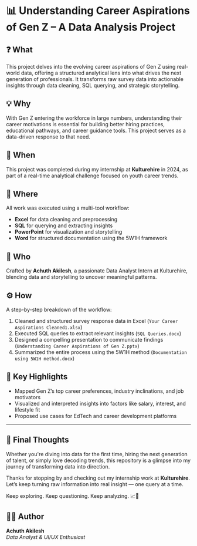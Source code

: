 # 📊 Understanding Career Aspirations of Gen Z – A Data Analysis Project

## ❓ What
This project delves into the evolving career aspirations of Gen Z using real-world data, offering a structured analytical lens into what drives the next generation of professionals. It transforms raw survey data into actionable insights through data cleaning, SQL querying, and strategic storytelling.

## 💡 Why
With Gen Z entering the workforce in large numbers, understanding their career motivations is essential for building better hiring practices, educational pathways, and career guidance tools. This project serves as a data-driven response to that need.

## 📅 When
This project was completed during my internship at **Kulturehire** in 2024, as part of a real-time analytical challenge focused on youth career trends.

## 📍 Where
All work was executed using a multi-tool workflow:
- **Excel** for data cleaning and preprocessing
- **SQL** for querying and extracting insights
- **PowerPoint** for visualization and storytelling
- **Word** for structured documentation using the 5W1H framework

## 👤 Who
Crafted by **Achuth Akilesh**, a passionate Data Analyst Intern at Kulturehire, blending data and storytelling to uncover meaningful patterns.

## ⚙️ How
A step-by-step breakdown of the workflow:
1. Cleaned and structured survey response data in Excel (`Your Career Aspirations Cleaned1.xlsx`)
2. Executed SQL queries to extract relevant insights (`SQL Queries.docx`)
3. Designed a compelling presentation to communicate findings (`Understanding Career Aspirations of Gen Z.pptx`)
4. Summarized the entire process using the 5W1H method (`Documentation using 5W1H method.docx`)


## 🚀 Key Highlights
- Mapped Gen Z’s top career preferences, industry inclinations, and job motivators
- Visualized and interpreted insights into factors like salary, interest, and lifestyle fit
- Proposed use cases for EdTech and career development platforms

---

## 👋 Final Thoughts

Whether you're diving into data for the first time, hiring the next generation of talent, or simply love decoding trends, this repository is a glimpse into my journey of transforming data into direction.

Thanks for stopping by and checking out my internship work at **Kulturehire**. Let’s keep turning raw information into real insight — one query at a time.

Keep exploring. Keep questioning. Keep analyzing. 📈🔎

## 👨‍💻 Author

**Achuth Akilesh**  
*Data Analyst & UI/UX Enthusiast*




